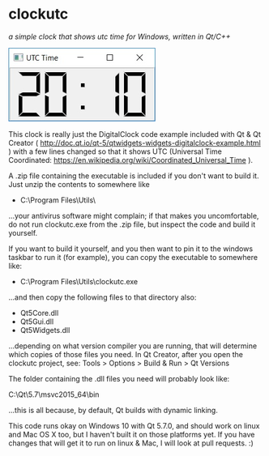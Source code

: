 # clockutc
*a simple clock that shows utc time for Windows, written in Qt/C++*

![alt text](https://github.com/isc1/clockutc/blob/master/clockutc-screenshot.jpg "clockutc")

This clock is really just the DigitalClock code example included with Qt &
Qt Creator ( http://doc.qt.io/qt-5/qtwidgets-widgets-digitalclock-example.html )
with a few lines changed so that it shows UTC (Universal Time Coordinated:
https://en.wikipedia.org/wiki/Coordinated_Universal_Time ).

A .zip file containing the executable is included if you don't want to build it.
Just unzip the contents to somewhere like

- C:\Program Files\Utils\

...your antivirus software might complain; if that makes you uncomfortable, do
not run clockutc.exe from the .zip file, but inspect the code and build it yourself.

If you want to build it yourself, and you then want to pin it to the windows taskbar
to run it (for example), you can copy the executable to somewhere like:

- C:\Program Files\Utils\clockutc.exe

...and then copy the following files to that directory also:

- Qt5Core.dll
- Qt5Gui.dll
- Qt5Widgets.dll

...depending on what version compiler you are running, that will determine
which copies of those files you need.  In Qt Creator, after you open the
clockutc project, see: Tools > Options > Build & Run > Qt Versions

The folder containing the .dll files you need will probably look like:

C:\Qt\5.7\msvc2015_64\bin

...this is all because, by default, Qt builds with dynamic linking.

This code runs okay on Windows 10 with Qt 5.7.0, and should work on linux and
Mac OS X too, but I haven't built it on those platforms yet.  If you have
changes that will get it to run on linux & Mac, I will look at pull requests. :)